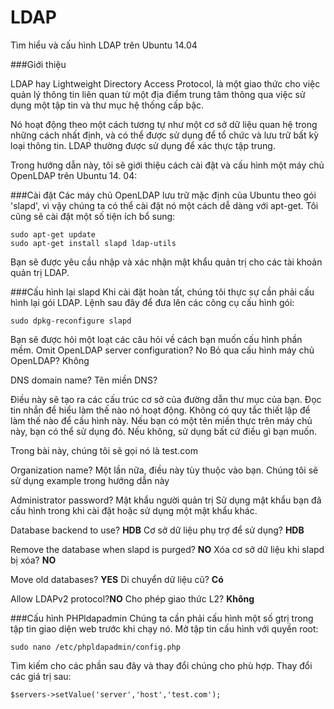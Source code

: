 # LDAP
Tìm hiểu và cấu hình LDAP trên Ubuntu 14.04

###Giới thiệu

LDAP hay Lightweight Directory Access Protocol, là một giao thức cho việc quản lý thông tin liên quan từ một địa điểm trung tâm thông qua việc sử dụng một tập tin và thư mục hệ thống cấp bậc. 

Nó hoạt động theo một cách tương tự như một cơ sở dữ liệu quan hệ trong những cách nhất định, và có thể được sử dụng để tổ chức và lưu trữ bất kỳ loại thông tin. LDAP thường được sử dụng để xác thực tập trung. 

Trong hướng dẫn này, tôi sẽ giới thiệu cách cài đặt và cấu hình một máy chủ OpenLDAP trên Ubuntu 14. 04:

###Cài đặt
Các máy chủ OpenLDAP lưu trữ mặc định của Ubuntu theo gói 'slapd', vì vậy chúng ta có thể cài đặt nó một cách dễ dàng với apt-get. Tôi cũng sẽ cài đặt một số tiện ích bổ sung:
```
sudo apt-get update
sudo apt-get install slapd ldap-utils
```
Bạn sẽ được yêu cầu nhập và xác nhận mật khẩu quản trị cho các tài khoản quản trị LDAP.

###Cấu hình lại slapd
Khi cài đặt hoàn tất, chúng tôi thực sự cần phải cấu hình lại gói LDAP. Lệnh sau đây để đưa lên các công cụ cấu hình gói:
```
sudo dpkg-reconfigure slapd
```

Bạn sẽ được hỏi một loạt các câu hỏi về cách bạn muốn cấu hình phần mềm.
Omit OpenLDAP server configuration? No
Bỏ qua cấu hình máy chủ OpenLDAP? Không

DNS domain name?
Tên miền DNS?

Điều này sẽ tạo ra các cấu trúc cơ sở của đường dẫn thư mục của bạn. Đọc tin nhắn để hiểu làm thế nào nó hoạt động. 
Không có quy tắc thiết lập để làm thế nào để cấu hình này. Nếu bạn có một tên miền thực trên máy chủ này, bạn có thể sử dụng đó. Nếu không, sử dụng bất cứ điều gì bạn muốn. 

Trong bài này, chúng tôi sẽ gọi nó là test.com

Organization name?
Một lần nữa, điều này tùy thuộc vào bạn.
Chúng tôi sẽ sử dụng example trong hướng dẫn này

Administrator password?
Mật khẩu người quản trị
Sử dụng mật khẩu bạn đã cấu hình trong khi cài đặt hoặc sử dụng một mật khẩu khác.

Database backend to use? <b>HDB</b>
Cơ sở dữ liệu phụ trợ để sử dụng? <b>HDB</b>

Remove the database when slapd is purged? <b>NO</b>
Xóa cơ sở dữ liệu khi slapd bị xóa? <b>NO</b>

Move old databases? <b>YES</b>
Di chuyển dữ liệu cũ? <b>Có</b>

Allow LDAPv2 protocol?<b>NO</b>
Cho phép giao thức L2? <b>Không</b>


###Cấu hình PHPldapadmin
Chúng ta cần phải cấu hình một số gtrị trong tập tin giao diện web trước khi chạy nó.
Mở tập tin cấu hình với quyền root:
```
sudo nano /etc/phpldapadmin/config.php

```
Tìm kiếm cho các phần sau đây và thay đổi chúng cho phù hợp.
Thay đổi các giá trị sau:
```
$servers->setValue('server','host','test.com');
```
